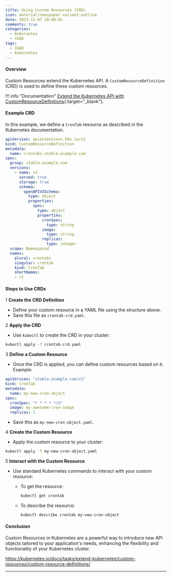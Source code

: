 ```yaml
---
title: Using Custom Resources (CRD)
icon: material/newspaper-variant-outline
date: 2023-12-07 10:00:01
comments: true
categories:
  - Kubernetes
  - CKAD
tags:
  - CKAD
  - Kubernetes
---
```


#### Overview

Custom Resources extend the Kubernetes API. A `CustomResourceDefinition` (CRD) is used to define these custom resources.

!!! info "Documentation"
    [Extend the Kubernetes API with CustomResourceDefinitions](https://kubernetes.io/docs/tasks/extend-kubernetes/custom-resources/custom-resource-definitions/){:target="_blank"}.

#### Example CRD

In this example, we define a `CronTab` resource as described in the Kubernetes documentation.

```yaml
apiVersion: apiextensions.k8s.io/v1
kind: CustomResourceDefinition
metadata:
  name: crontabs.stable.example.com
spec:
  group: stable.example.com
  versions:
    - name: v1
      served: true
      storage: true
      schema:
        openAPIV3Schema:
          type: object
          properties:
            spec:
              type: object
              properties:
                cronSpec:
                  type: string
                image:
                  type: string
                replicas:
                  type: integer
  scope: Namespaced
  names:
    plural: crontabs
    singular: crontab
    kind: CronTab
    shortNames:
    - ct
```

#### Steps to Use CRDs

1 **Create the CRD Definition**

- Define your custom resource in a YAML file using the structure above.
- Save this file as `crontab-crd.yaml`.

2 **Apply the CRD**

- Use `kubectl` to create the CRD in your cluster:

```bash
kubectl apply -f crontab-crd.yaml
```

3 **Define a Custom Resource**

- Once the CRD is applied, you can define custom resources based on it. Example:

```yaml
apiVersion: "stable.example.com/v1"
kind: CronTab
metadata:
  name: my-new-cron-object
spec:
  cronSpec: "* * * * */5"
  image: my-awesome-cron-image
  replicas: 1
```

- Save this as `my-new-cron-object.yaml`.

4 **Create the Custom Resource**

- Apply the custom resource to your cluster:

```bash
kubectl apply -f my-new-cron-object.yaml
```

5 **Interact with the Custom Resource**

- Use standard Kubernetes commands to interact with your custom resource:
  - To get the resource:

    ```bash
    kubectl get crontab
    ```

  - To describe the resource:

    ```bash
    kubectl describe crontab my-new-cron-object
    ```

#### Conclusion

Custom Resources in Kubernetes are a powerful way to introduce new API objects tailored to your application's needs, enhancing the flexibility and functionality of your Kubernetes cluster.

<https://kubernetes.io/docs/tasks/extend-kubernetes/custom-resources/custom-resource-definitions/>

---
